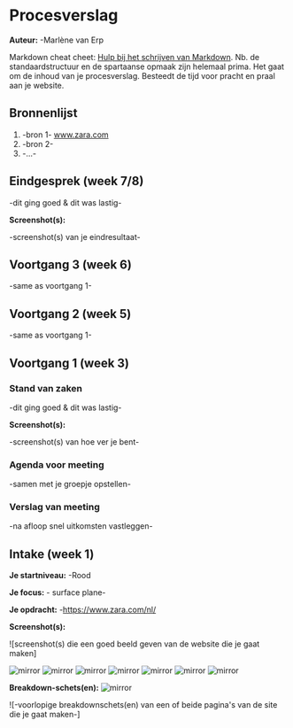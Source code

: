 # Procesverslag
**Auteur:** -Marlène van Erp

Markdown cheat cheet: [Hulp bij het schrijven van Markdown](https://github.com/adam-p/markdown-here/wiki/Markdown-Cheatsheet). Nb. de standaardstructuur en de spartaanse opmaak zijn helemaal prima. Het gaat om de inhoud van je procesverslag. Besteedt de tijd voor pracht en praal aan je website.



## Bronnenlijst
1. -bron 1- www.zara.com 
2. -bron 2-
3. -...-



## Eindgesprek (week 7/8)

-dit ging goed & dit was lastig-

**Screenshot(s):**

-screenshot(s) van je eindresultaat-



## Voortgang 3 (week 6)

-same as voortgang 1-



## Voortgang 2 (week 5)

-same as voortgang 1-



## Voortgang 1 (week 3)

### Stand van zaken

-dit ging goed & dit was lastig-

**Screenshot(s):**

-screenshot(s) van hoe ver je bent-

### Agenda voor meeting

-samen met je groepje opstellen-

### Verslag van meeting

-na afloop snel uitkomsten vastleggen-



## Intake (week 1)

**Je startniveau:** -Rood

**Je focus:** - surface plane-

**Je opdracht:** -https://www.zara.com/nl/

**Screenshot(s):** 


![screenshot(s) die een goed beeld geven van de website die je gaat maken]

![mirror](images/Home.PNG)
![mirror](images/collectie.PNG)
![mirror](images/joinlife.PNG)
![mirror](images/footer.PNG)
![mirror](images/content.png)
![mirror](images/kleding.png)
![mirror](images/kledingcloseup.png)

**Breakdown-schets(en):**
![mirror](images/Breakdownschets_week1_FD.jpg)

![-voorlopige breakdownschets(en) van een of beide pagina's van de site die je gaat maken-]
